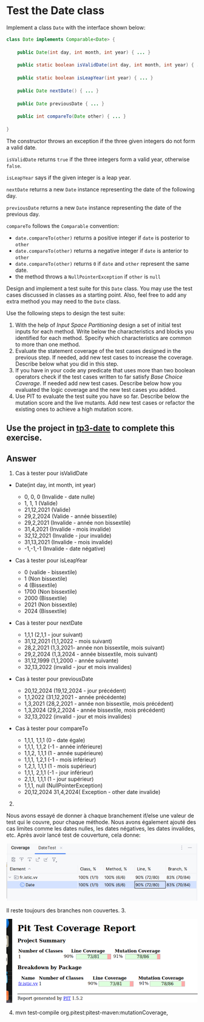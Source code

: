 # Test the Date class

Implement a class `Date` with the interface shown below:

```java
class Date implements Comparable<Date> {

    public Date(int day, int month, int year) { ... }

    public static boolean isValidDate(int day, int month, int year) { ... }

    public static boolean isLeapYear(int year) { ... }

    public Date nextDate() { ... }

    public Date previousDate { ... }

    public int compareTo(Date other) { ... }

}
```

The constructor throws an exception if the three given integers do not form a valid date.

`isValidDate` returns `true` if the three integers form a valid year, otherwise `false`.

`isLeapYear` says if the given integer is a leap year.

`nextDate` returns a new `Date` instance representing the date of the following day.

`previousDate` returns a new `Date` instance representing the date of the previous day.

`compareTo` follows the `Comparable` convention:

* `date.compareTo(other)` returns a positive integer if `date` is posterior to `other`
* `date.compareTo(other)` returns a negative integer if `date` is anterior to `other`
* `date.compareTo(other)` returns `0` if `date` and `other` represent the same date.
* the method throws a `NullPointerException` if `other` is `null` 

Design and implement a test suite for this `Date` class.
You may use the test cases discussed in classes as a starting point. 
Also, feel free to add any extra method you may need to the `Date` class.


Use the following steps to design the test suite:

1. With the help of *Input Space Partitioning* design a set of initial test inputs for each method. Write below the characteristics and blocks you identified for each method. Specify which characteristics are common to more than one method.
2. Evaluate the statement coverage of the test cases designed in the previous step. If needed, add new test cases to increase the coverage. Describe below what you did in this step.
3. If you have in your code any predicate that uses more than two boolean operators check if the test cases written to far satisfy *Base Choice Coverage*. If needed add new test cases. Describe below how you evaluated the logic coverage and the new test cases you added.
4. Use PIT to evaluate the test suite you have so far. Describe below the mutation score and the live mutants. Add new test cases or refactor the existing ones to achieve a high mutation score.

Use the project in [tp3-date](../code/tp3-date) to complete this exercise.
  - 
## Answer
1. Cas à tester pour isValidDate
- Date(int day, int month, int year)
    - 0, 0, 0 (Invalide - date nulle)
    - 1, 1, 1 (Valide)
    - 21,12,2021 (Valide)
    - 29,2,2024 (Valide - année bissextile)
    - 29,2,2021 (Invalide - année non bissextile)
    - 31,4,2021 (Invalide - mois invalide)
    - 32,12,2021 (Invalide - jour invalide)
    - 31,13,2021 (Invalide - mois invalide)
    - -1,-1,-1 (Invalide - date négative)
  
- Cas à tester pour isLeapYear
    - 0 (valide - bissextile)
    - 1 (Non bissextile)
    - 4 (Bissextile)
    - 1700 (Non bissextile)
    - 2000 (Bissextile)
    - 2021 (Non bissextile)
    - 2024 (Bissextile)
  
- Cas à tester pour nextDate
    - 1,1,1 (2,1,1 - jour suivant)
    - 31,12,2021 (1,1,2022 - mois suivant)
    - 28,2,2021 (1,3,2021- année non bissextile, mois suivant)
    - 29,2,2024 (1,3,2024 - année bissextile, mois suivant)
    - 31,12,1999 (1,1,2000 - année suivante)
    - 32,13,2022 (invalid - jour et mois invalides)

- Cas à tester pour previousDate
    - 20,12,2024 (19,12,2024 - jour précédent)
    - 1,1,2022 (31,12,2021 - année précédente)
    - 1,3,2021 (28,2,2021 - année non bissextile, mois précédent)
    - 1,3,2024 (29,2,2024 - année bissextile, mois précédent)
    - 32,13,2022 (invalid - jour et mois invalides)

- Cas à tester pour compareTo
    - 1,1,1, 1,1,1 (0 - date égale)
    - 1,1,1, 1,1,2 (-1 - année inférieure)
    - 1,1,2, 1,1,1 (1 - année supérieure)
    - 1,1,1, 1,2,1 (-1 - mois inférieur)
    - 1,2,1, 1,1,1 (1 - mois supérieur)
    - 1,1,1, 2,1,1 (-1 - jour inférieur)
    - 2,1,1, 1,1,1 (1 - jour supérieur)
    - 1,1,1, null (NullPointerException)
    - 20,12,2024 31,4,2024( Exception - other date invalide)
2.
Nous avons essayé de donner à chaque branchement if/else une valeur de test qui le couvre, 
pour chaque méthode. Nous avons également ajouté des cas limites comme les dates nulles, 
les dates négatives, les dates invalides, etc.
Après avoir lancé test de couverture, cela donne:

![DateCoverage.png](Image/DateCoverage.png)

Il reste toujours des branches non couvertes.
3.

![PitReportDate.png](Image/PitReportDate.png)

4. mvn test-compile org.pitest:pitest-maven:mutationCoverage,
